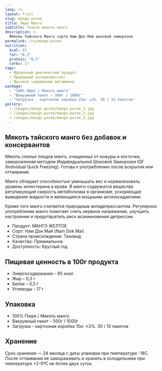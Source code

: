 ```yaml
---
lang: ru
layout: fruit
slug: mango-puree
title: Пюре Манго
subtitle: Только мякоть манго
description: >-
  Mяколь Тайского Манго сорта Нам Док Май шоковой заморозки
permalink: /ru/mango-puree
nutrition:
  kcal: 65
  fat: "0,3"
  protein: "0,5"
  carbs: 17
tags:
  - Идеальный диетический продукт
  - Природный антидепрессант
  - Высокое содержание витаминов
package:
  - "100% Пюре / Мякоть манго"
  - "Вакуумный пакет – 500г / 1000г"
  - "Загрузка - картонная коробка 15кг ±3%. 30 / 15 пакетов"
gallery:
  - /images/mango-puree/mango-puree_1.jpg
  - /images/mango-puree/mango-puree_2.jpg
  - /images/mango-puree/mango-puree_3.jpg
---
```


## Мякоть тайского манго без добавок и консервантов

Мякоть спелых плодов манго, очищенных от кожуры и косточки, замороженная
методом Индивидуальной Шоковой Заморозки IQF (Individual Quick Freezing).
Готова к употреблению после вскрытия или оттаивания.

Манго обладает способностью уменьшать вес и нормализовать уровень холестерина в
крови. В манго содержатся вещества регулирующие скорость метаболизма в
организме, ускоряющие выведение жидкости и являющиеся мощными антиоксидантами.

Кроме того манго считается природным антидепрессантом. Регулярное
употребление манго помогает снять нервное напряжение, улучшить настроение и
предотвратить риск возникновения депрессии.

* Продукт: МАНГО ЖЕЛТОЕ
* Сорт: Нам Док Май (Nam Dok Mai)
* Страна происхождения: Таиланд
* Качество: Премиальное
* Доступность: Круглый год

## Пищевая ценность в 100г продукта

* Энергосодержание – 65 ккал
* Жир – 0,3 г
* Белок – 0,5 г
* Углеводы – 17 г

## Упаковка

* 100% Пюре / Мякоть манго
* Вакуумный пакет – 500г / 1000г
* Загрузка - картонная коробка 15кг ±3%. 30 / 15 пакетов

## Хранение

Срок хранения — 24 месяца с даты упаковки при температуре -18С. После
оттаивания не замораживать и хранить в холодильнике при температуре +2–5ªС не
более двух суток.
